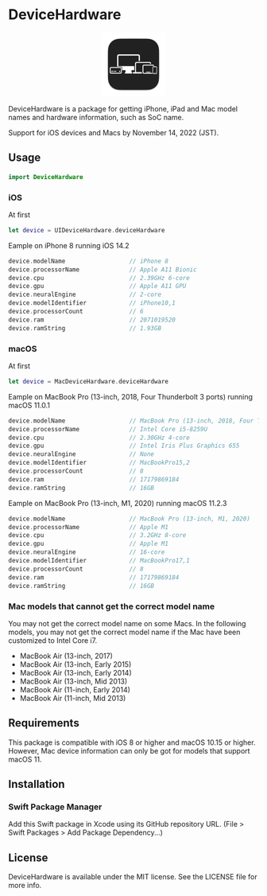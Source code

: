 # DeviceHardware

<div align="center">
    <img src="devicehardware_icon.png" height=128 />
</div>

DeviceHardware is a package for getting iPhone, iPad and Mac model names and hardware information, such as SoC name.

Support for iOS devices and Macs by November 14, 2022 (JST).


## Usage

```swift
import DeviceHardware
```
### iOS

At first

```swift
let device = UIDeviceHardware.deviceHardware
```

Eample on iPhone 8 running iOS 14.2

```swift
device.modelName                  // iPhone 8
device.processorName              // Apple A11 Bionic
device.cpu                        // 2.39GHz 6-core
device.gpu                        // Apple A11 GPU
device.neuralEngine               // 2-core
device.modelIdentifier            // iPhone10,1
device.processorCount             // 6
device.ram                        // 2071019520
device.ramString                  // 1.93GB 
```

### macOS

At first

```swift
let device = MacDeviceHardware.deviceHardware
```

Eample on MacBook Pro (13-inch, 2018, Four Thunderbolt 3 ports) running macOS 11.0.1

```swift
device.modelName                  // MacBook Pro (13-inch, 2018, Four Thunderbolt 3 ports)
device.processorName              // Intel Core i5-8259U
device.cpu                        // 2.30GHz 4-core
device.gpu                        // Intel Iris Plus Graphics 655
device.neuralEngine               // None
device.modelIdentifier            // MacBookPro15,2
device.processorCount             // 8
device.ram                        // 17179869184
device.ramString                  // 16GB
```

Eample on MacBook Pro (13-inch, M1, 2020) running macOS 11.2.3

```swift
device.modelName                  // MacBook Pro (13-inch, M1, 2020)
device.processorName              // Apple M1
device.cpu                        // 3.2GHz 8-core
device.gpu                        // Apple M1
device.neuralEngine               // 16-core
device.modelIdentifier            // MacBookPro17,1
device.processorCount             // 8
device.ram                        // 17179869184
device.ramString                  // 16GB
```

### Mac models that cannot get the correct model name

You may not get the correct model name on some Macs. In the following models, you may not get the correct model name if the Mac have been customized to Intel Core i7.

- MacBook Air (13-inch, 2017)
- MacBook Air (13-inch, Early 2015)
- MacBook Air (13-inch, Early 2014)
- MacBook Air (13-inch, Mid 2013)
- MacBook Air (11-inch, Early 2014)
- MacBook Air (11-inch, Mid 2013)

## Requirements

This package is compatible with iOS 8 or higher and macOS 10.15 or higher. However, Mac device information can only be got for models that support macOS 11.

## Installation

### Swift Package Manager
Add this Swift package in Xcode using its GitHub repository URL. (File > Swift Packages > Add Package Dependency...)

## License
DeviceHardware is available under the MIT license. See the LICENSE file for more info.
